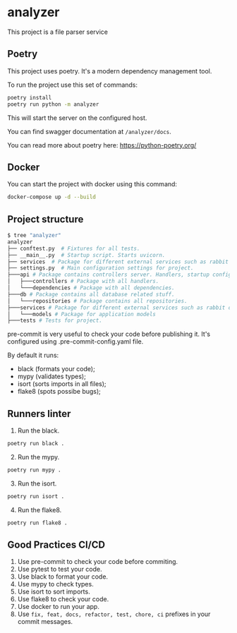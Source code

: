 # analyzer
This project is a file parser service

## Poetry

This project uses poetry. It's a modern dependency management  tool.

To run the project use this set of commands:

```bash
poetry install
poetry run python -m analyzer
```

This will start the server on the configured host.

You can find swagger documentation at `/analyzer/docs`.

You can read more about poetry here: https://python-poetry.org/

## Docker

You can start the project with docker using this command:

```bash
docker-compose up -d --build
```

## Project structure

```bash
$ tree "analyzer"
analyzer
├── conftest.py  # Fixtures for all tests.
├── __main__.py  # Startup script. Starts uvicorn.
├── services  # Package for different external services such as rabbit or redis etc.
├── settings.py  # Main configuration settings for project.
├───api # Package contains controllers server. Handlers, startup config.
│   ├───controllers # Package with all handlers.
│   └───dependencies # Package with all dependencies.
├───db # Package contains all database related stuff.
│   └───repositories # Package contains all repositories.
├───services # Package for different external services such as rabbit or redis etc.
│   └───models # Package for application models
├───tests # Tests for project.
```

pre-commit is very useful to check your code before publishing it.
It's configured using .pre-commit-config.yaml file.

By default it runs:
* black (formats your code);
* mypy (validates types);
* isort (sorts imports in all files);
* flake8 (spots possibe bugs);


## Runners linter
1. Run the black.
```bash
poetry run black .
```

2. Run the mypy.
```bash
poetry run mypy .
```

3. Run the isort.
```bash
poetry run isort .
```

4. Run the flake8.
```bash
poetry run flake8 .
```


## Good Practices CI/CD
1. Use pre-commit to check your code before commiting.
2. Use pytest to test your code.
3. Use black to format your code.
4. Use mypy to check types.
5. Use isort to sort imports.
6. Use flake8 to check your code.
7. Use docker to run your app.
8. Use `fix, feat, docs, refactor, test, chore, ci` prefixes in your commit messages.
